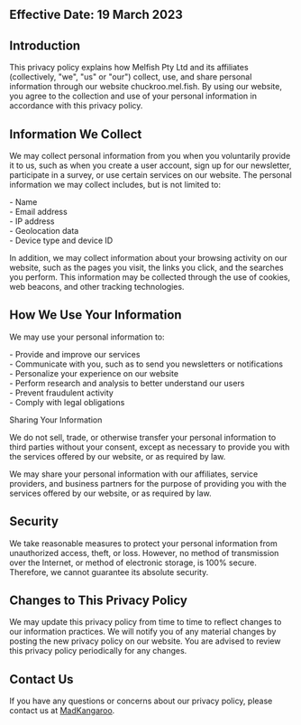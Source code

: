 ## Effective Date: 19 March 2023

## Introduction

This privacy policy explains how Melfish Pty Ltd and its affiliates (collectively, "we", "us" or "our") collect, use, and share personal information through our website chuckroo.mel.fish. By using our website, you agree to the collection and use of your personal information in accordance with this privacy policy.

## Information We Collect

We may collect personal information from you when you voluntarily provide it to us, such as when you create a user account, sign up for our newsletter, participate in a survey, or use certain services on our website. The personal information we may collect includes, but is not limited to:

\- Name  
\- Email address  
\- IP address  
\- Geolocation data  
\- Device type and device ID

In addition, we may collect information about your browsing activity on our website, such as the pages you visit, the links you click, and the searches you perform. This information may be collected through the use of cookies, web beacons, and other tracking technologies.

## How We Use Your Information

We may use your personal information to:

\- Provide and improve our services  
\- Communicate with you, such as to send you newsletters or notifications  
\- Personalize your experience on our website  
\- Perform research and analysis to better understand our users  
\- Prevent fraudulent activity  
\- Comply with legal obligations

Sharing Your Information

We do not sell, trade, or otherwise transfer your personal information to third parties without your consent, except as necessary to provide you with the services offered by our website, or as required by law.

We may share your personal information with our affiliates, service providers, and business partners for the purpose of providing you with the services offered by our website, or as required by law.

## Security

We take reasonable measures to protect your personal information from unauthorized access, theft, or loss. However, no method of transmission over the Internet, or method of electronic storage, is 100% secure. Therefore, we cannot guarantee its absolute security.

## Changes to This Privacy Policy

We may update this privacy policy from time to time to reflect changes to our information practices. We will notify you of any material changes by posting the new privacy policy on our website. You are advised to review this privacy policy periodically for any changes.

## Contact Us

If you have any questions or concerns about our privacy policy, please contact us at [MadKangaroo](https://chuckroo.mel.fish/about-us).

